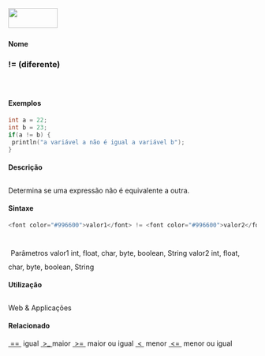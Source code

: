 <img height="40" src="../images/1pix.gif" width="100"/>
<img height="1" src="../images/1pix.gif" width="20"/>
<img height="1" src="../images/1pix.gif" width="555"/>

#### Nome
### != (diferente)
<img height="25" src="../images/1pix.gif" width="1"/>

#### Exemplos

```pde
int a = 22; 
int b = 23; 
if(a != b) { 
 println("a variável a não é igual a variável b"); 
} 

```

#### Descrição
Determina se uma
expressão não é equivalente a outra.
<img height="25" src="../images/1pix.gif" width="1"/>

#### Sintaxe
```pde
<font color="#996600">valor1</font> != <font color="#996600">valor2</font>
            
```
<img height="25" src="../images/1pix.gif" width="1"/>
Parâmetros
valor1
int,
float, char, byte, boolean, String
valor2
int,
float, char, byte, boolean, String
<img height="25" src="../images/1pix.gif" width="1"/>

#### Utilização
 Web &
Applicações
<img height="25" src="../images/1pix.gif" width="1"/>

#### Relacionado
[ == ](equality)
igual
[ ](file:///F:/Software/Processing/Tradu%E7%E3o/www.processing.org/reference/br/inequality)[>_ ](greaterthan)
maior
[ >= ](greaterthanorequalto)
maior
ou igual
[ < ](lessthan)
menor
[ <= ](lessthanorequalto)
menor
ou igual
